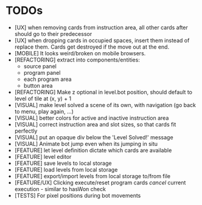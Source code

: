 TODOs
=====

* [UX] when removing cards from instruction area, all other cards after should go to their predecessor
* [UX] when dropping cards in occupied spaces, insert them instead of replace them. Cards get destroyed if the move out at the end.
* [MOBILE] It looks weird/broken on mobile browsers.
* [REFACTORING] extract into components/entities:
    * source panel
    * program panel
    * each program area
    * button area
* [REFACTORING] Make z optional in level.bot position, should default to level of tile at (x, y) + 1
* [VISUAL] make level solved a scene of its own, with navigation (go back to menu, play again, ...)
* [VISUAL] better colors for active and inactive instruction area
* [VISUAL] correct instruction area and slot sizes, so that cards fit perfectly
* [VISUAL] put an opaque div below the 'Level Solved!' message
* [VISUAL] Animate bot jump even when its jumping in situ
* [FEATURE] let level definition dictate which cards are available
* [FEATURE] level editor
* [FEATURE] save levels to local storage
* [FEATURE] load levels from local storage
* [FEATURE] export/import levels from local storage to/from file
* [FEATURE/UX] Clicking execute/reset program cards *cancel* current execution - similar to hasWon check
* [TESTS] For pixel positions during bot movements
